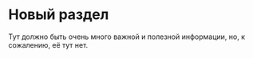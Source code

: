 # Новый раздел
Тут должно быть очень много важной и полезной информации, но, к сожалению, её тут нет. 